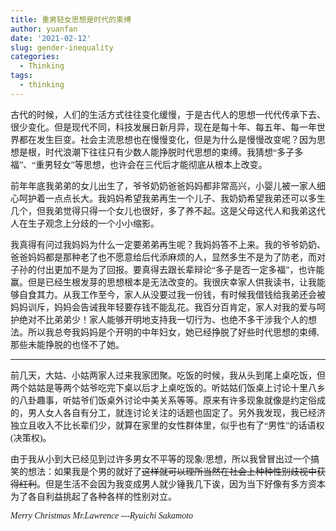 ```yaml
---
title: 重男轻女思想是时代的束缚
author: yuanfan
date: '2021-02-12'
slug: gender-inequality
categories:
  - Thinking
tags:
  - thinking
---
```


<font face="微软雅黑">古代的时候，人们的生活方式往往变化缓慢，于是古代人的思想一代代传承下去、很少变化。但是现代不同，科技发展日新月异，现在是每十年、每五年、每一年世界都在发生巨变。社会主流思想也在慢慢变化，但是为什么是慢慢改变呢？因为思想是根，时代浪潮下往往只有少数人能挣脱时代思想的束缚。我猜想“多子多福”、“重男轻女”等思想，也许会在三代后才能彻底从根本上改变。

<!--more-->

<font face="微软雅黑">前年年底我弟弟的女儿出生了，爷爷奶奶爸爸妈妈都非常高兴，小婴儿被一家人细心呵护着一点点长大。我妈妈希望我弟再生一个儿子、我奶奶希望我弟还可以多生几个，但我弟觉得只得一个女儿也很好，多了养不起。这是父母这代人和我弟这代人在生子观念上分歧的一个小小缩影。

<font face="微软雅黑">我真得有问过我妈妈为什么一定要弟弟再生呢？我妈妈答不上来。我的爷爷奶奶、爸爸妈妈都是那种老了也不愿意给后代添麻烦的人，显然多生不是为了防老，而对子孙的付出更加不是为了回报。要真得去跟长辈辩论“多子是否一定多福”，也许能赢。但是已经生根发芽的思想根本是无法改变的。我很庆幸家人供我读书，让我能够自食其力。从我工作至今，家人从没要过我一份钱，有时候我借钱给我弟还会被妈妈训斥，妈妈会告诫我年轻要存钱不能乱花。我百分百肯定，家人对我的爱与呵护绝对不比弟弟少！家人能够开明地支持我一切行为、也绝不多干涉我个人的想法。所以我总夸我妈妈是个开明的中年妇女，她已经挣脱了好些时代思想的束缚,那些未能挣脱的也怪不了她。

-----------------------

<font face="微软雅黑">前几天，大姑、小姑两家人过来我家团聚。吃饭的时候，我从头到尾上桌吃饭，但两个姑姑是等两个姑爷吃完下桌以后才上桌吃饭的。听姑姑们饭桌上讨论十里八乡的八卦趣事，听姑爷们饭桌外讨论中美关系等等。原来有许多现象就像是约定俗成的，男人女人各自有分工，就连讨论关注的话题也固定了。另外我发现，我已经济独立且收入不比长辈们少，就算在家里的女性群体里，似乎也有了“男性”的话语权(决策权)。

<font face="微软雅黑">由于我从小到大已经见到过许多男女不平等的现象/思想，所以我曾冒出过一个搞笑的想法：如果我是个男的就好了~~这样就可以理所当然在社会上种种性别歧视中获得红利~~。但是生活不会因为我变成男人就少锤我几下诶，因为当下好像有多方资本为了各自利益挑起了各种各样的性别对立。

*Merry Christmas Mr.Lawrence ---Ryuichi Sakamoto*
